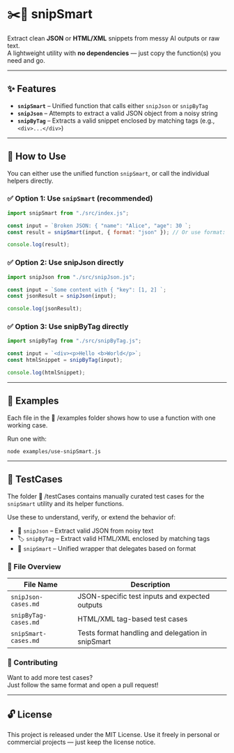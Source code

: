 # ✂️🧠 snipSmart

Extract clean **JSON** or **HTML/XML** snippets from messy AI outputs or raw text.  
A lightweight utility with **no dependencies** — just copy the function(s) you need and go.

---

## ✨ Features

- **`snipSmart`** – Unified function that calls either `snipJson` or `snipByTag`
- **`snipJson`** – Attempts to extract a valid JSON object from a noisy string
- **`snipByTag`** – Extracts a valid snippet enclosed by matching tags (e.g., `<div>...</div>`)

---

## 🔧 How to Use

You can either use the unified function `snipSmart`, or call the individual helpers directly.

### ✅ Option 1: Use `snipSmart` (recommended)

```js
import snipSmart from "./src/index.js";

const input = `Broken JSON: { "name": "Alice", "age": 30 `;
const result = snipSmart(input, { format: "json" }); // Or use format: "tag"

console.log(result);
```

### ✅ Option 2: Use snipJson directly

```js
import snipJson from "./src/snipJson.js";

const input = `Some content with { "key": [1, 2] `;
const jsonResult = snipJson(input);

console.log(jsonResult);
```

### ✅ Option 3: Use snipByTag directly

```js
import snipByTag from "./src/snipByTag.js";

const input = `<div><p>Hello <b>World</p>`;
const htmlSnippet = snipByTag(input);

console.log(htmlSnippet);
```
---

## 📂 Examples

Each file in the 📂 /examples folder shows how to use a function with one working case.

Run one with:
```
node examples/use-snipSmart.js
```
---

## 🧪 TestCases

The folder 📂 /testCases contains manually curated test cases for the `snipSmart` utility and its helper functions.

Use these to understand, verify, or extend the behavior of:

- 🧩 `snipJson` – Extract valid JSON from noisy text
- 🏷️ `snipByTag` – Extract valid HTML/XML enclosed by matching tags
- 🤖 `snipSmart` – Unified wrapper that delegates based on format

### 📄 File Overview

| File Name              | Description                                      |
|------------------------|--------------------------------------------------|
| `snipJson-cases.md`    | JSON-specific test inputs and expected outputs   |
| `snipByTag-cases.md`   | HTML/XML tag-based test cases                    |
| `snipSmart-cases.md`   | Tests format handling and delegation in snipSmart|

### 📝 Contributing

Want to add more test cases?  
Just follow the same format and open a pull request!

---

## 🔓 License

This project is released under the MIT License.
Use it freely in personal or commercial projects — just keep the license notice.
